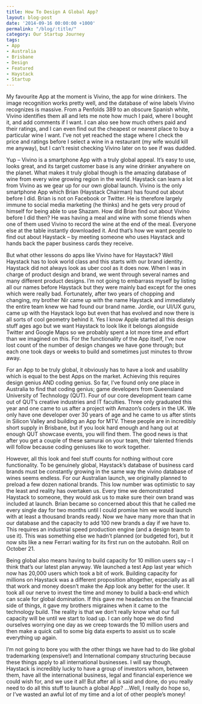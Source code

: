 ```yaml
---
title: How To Design A Global App?
layout: blog-post
date: '2014-09-16 00:00:00 +1000'
permalink: "/blog/:title/"
category: Our Startup Journey
tags:
- App
- Australia
- Brisbane
- Design
- Featured
- Haystack
- Startup
---
```


My favourite App at the moment is Vivino, the app for wine drinkers. The image recognition works pretty well, and the database of wine labels Vivino recognizes is massive. From a Penfolds 389 to an obscure Spanish white, Vivino identifies them all and lets me note how much I paid, where I bought it, and add comments if I want. I can also see how much others paid and their ratings, and I can even find out the cheapest or nearest place to buy a particular wine I want. I’ve not yet reached the stage where I check the price and ratings before I select a wine in a restaurant (my wife would kill me anyway), but I can’t resist checking Vivino later on to see if was dudded.

Yup – Vivino is a smartphone App with a truly global appeal. It’s easy to use, looks great, and its target customer base is any wine drinker anywhere on the planet. What makes it truly global though is the amazing database of wine from every wine growing region in the world. Haystack can learn a lot from Vivino as we gear up for our own global launch. Vivino is the only smartphone App which Brian (Haystack Chairman) has found out about before I did. Brian is not on Facebook or Twitter. He is therefore largely immune to social media marketing (he thinks) and he gets very proud of himself for being able to use Shazam. How did Brian find out about Vivino before I did then? He was having a meal and wine with some friends when one of them used Vivino to record the wine at the end of the meal. Everyone else at the table instantly downloaded it. And that’s how we want people to find out about Haystack – by meeting someone who uses Haystack and hands back the paper business cards they receive.

But what other lessons do apps like Vivino have for Haystack? Well Haystack has to look world class and this starts with our brand identity. Haystack did not always look as uber cool as it does now. When I was in charge of product design and brand, we went through several names and many different product designs. I’m not going to embarrass myself by listing all our names before Haystack but they were mainly bad except for the ones which were really bad. Fortunately, after two years of chopping and changing, my brother Nir came up with the name Haystack and immediately the entire team knew we had found our brand name. Jordie, our UI/UX guru, came up with the Haystack logo but even that has evolved and now there is all sorts of cool geometry behind it. Yes I know Apple started all this design stuff ages ago but we want Haystack to look like it belongs alongside Twitter and Google Maps so we probably spent a lot more time and effort than we imagined on this. For the functionality of the App itself, I’ve now lost count of the number of design changes we have gone through; but each one took days or weeks to build and sometimes just minutes to throw away.

For an App to be truly global, it obviously has to have a look and usability which is equal to the best Apps on the market. Achieving this requires design genius AND coding genius. So far, I’ve found only one place in Australia to find that coding genius; game developers from Queensland University of Technology (QUT). Four of our core development team came out of QUT’s creative industries and IT faculties. Three only graduated this year and one came to us after a project with Amazon’s coders in the UK. We only have one developer over 30 years of age and he came to us after stints in Silicon Valley and building an App for MTV. These people are in incredibly short supply in Brisbane, but if you look hard enough and hang out at enough QUT showcase events, you will find them. The good news is that after you get a couple of these samurai on your team, their talented friends will follow because coding geniuses like to work together.

However, all this look and feel stuff counts for nothing without core functionality. To be genuinely global, Haystack’s database of business card brands must be constantly growing in the same way the vivino database of wines seems endless. For our Australian launch, we originally planned to preload a few dozen national brands. This low number was optimistic to say the least and reality has overtaken us. Every time we demonstrated Haystack to someone, they would ask us to make sure their own brand was included at launch. Brian became so concerned about this that he called me every single day for two months until I could promise him we would launch with at least a thousand brands ready. Now we have many more than that in our database and the capacity to add 100 new brands a day if we have to. This requires an industrial speed production engine (and a design team to use it). This was something else we hadn’t planned (or budgeted for), but it now sits like a new Ferrari waiting for its first run on the autobahn. Roll on October 21.

Being global also means having to build capacity for 10 million users say – I think that’s our latest plan anyway. We launched a test App last year which now has 20,000 users which took a bit of work. Building capacity for millions on Haystack was a different proposition altogether, especially as all that work and money doesn’t make the App look any better for the user. It took all our nerve to invest the time and money to build a back-end which can scale for global domination. If this gave me headaches on the financial side of things, it gave my brothers migraines when it came to the technology build. The reality is that we don’t really know what our full capacity will be until we start to load up. I can only hope we do find ourselves worrying one day as we creep towards the 10 million users and then make a quick call to some big data experts to assist us to scale everything up again.

I’m not going to bore you with the other things we have had to do like global trademarking (expensive!) and International company structuring because these things apply to all international businesses. I will say though, Haystack is incredibly lucky to have a group of investors whom, between them, have all the international business, legal and financial experience we could wish for, and we use it all! But after all is said and done, do you really need to do all this stuff to launch a global App? …Well, I really do hope so, or I’ve wasted an awful lot of my time and a lot of other people’s money!

